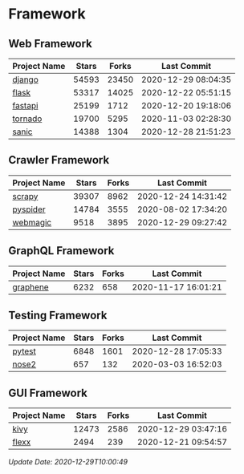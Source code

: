 # Framework

## Web Framework
| Project Name | Stars | Forks | Last Commit |
| ------------ | ----- | ----- | ----------- |
| [django](https://github.com/django/django) | 54593 | 23450 | 2020-12-29 08:04:35 |
| [flask](https://github.com/pallets/flask) | 53317 | 14025 | 2020-12-22 05:51:15 |
| [fastapi](https://github.com/tiangolo/fastapi) | 25199 | 1712 | 2020-12-20 19:18:06 |
| [tornado](https://github.com/tornadoweb/tornado) | 19700 | 5295 | 2020-11-03 02:28:30 |
| [sanic](https://github.com/huge-success/sanic) | 14388 | 1304 | 2020-12-28 21:51:23 |

## Crawler Framework
| Project Name | Stars | Forks | Last Commit |
| ------------ | ----- | ----- | ----------- |
| [scrapy](https://github.com/scrapy/scrapy) | 39307 | 8962 | 2020-12-24 14:31:42 |
| [pyspider](https://github.com/binux/pyspider) | 14784 | 3555 | 2020-08-02 17:34:20 |
| [webmagic](https://github.com/code4craft/webmagic) | 9518 | 3895 | 2020-12-29 09:27:42 |

## GraphQL Framework
| Project Name | Stars | Forks | Last Commit |
| ------------ | ----- | ----- | ----------- |
| [graphene](https://github.com/graphql-python/graphene) | 6232 | 658 | 2020-11-17 16:01:21 |

## Testing Framework
| Project Name | Stars | Forks | Last Commit |
| ------------ | ----- | ----- | ----------- |
| [pytest](https://github.com/pytest-dev/pytest) | 6848 | 1601 | 2020-12-28 17:05:33 |
| [nose2](https://github.com/nose-devs/nose2) | 657 | 132 | 2020-03-03 16:52:03 |

## GUI Framework
| Project Name | Stars | Forks | Last Commit |
| ------------ | ----- | ----- | ----------- |
| [kivy](https://github.com/kivy/kivy) | 12473 | 2586 | 2020-12-29 03:47:16 |
| [flexx](https://github.com/flexxui/flexx) | 2494 | 239 | 2020-12-21 09:54:57 |

*Update Date: 2020-12-29T10:00:49*